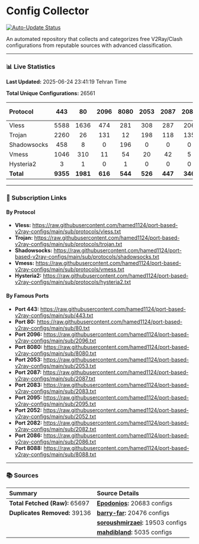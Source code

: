 # Config Collector

[![Auto-Update Status](https://github.com/hamed1124/port-based-v2ray-configs/actions/workflows/main.yml/badge.svg)](https://github.com/hamed1124/port-based-v2ray-configs/actions/workflows/main.yml)

An automated repository that collects and categorizes free V2Ray/Clash configurations from reputable sources with advanced classification.

---

### 📊 Live Statistics

**Last Updated:** 2025-06-24 23:41:19 Tehran Time

**Total Unique Configurations:** 26561

| Protocol | 443 | 80 | 2096 | 8080 | 2053 | 2087 | 2083 | 2095 | 2052 | 2082 | 2086 | 8088 | Other Ports | Total |
|:---| :---: | :---: | :---: | :---: | :---: | :---: | :---: | :---: | :---: | :---: | :---: | :---: |:---:|:---:|
| Vless | 5588 | 1636 | 474 | 281 | 308 | 287 | 206 | 141 | 182 | 101 | 106 | 15 | 6352 | **15677** |
| Trojan | 2260 | 26 | 131 | 12 | 198 | 118 | 135 | 0 | 0 | 0 | 0 | 0 | 1456 | **4336** |
| Shadowsocks | 458 | 8 | 0 | 196 | 0 | 0 | 0 | 0 | 0 | 0 | 0 | 0 | 2946 | **3608** |
| Vmess | 1046 | 310 | 11 | 54 | 20 | 42 | 5 | 125 | 26 | 24 | 18 | 2 | 1182 | **2865** |
| Hysteria2 | 3 | 1 | 0 | 1 | 0 | 0 | 0 | 0 | 0 | 0 | 0 | 0 | 36 | **41** |
| **Total** | **9355** | **1981** | **616** | **544** | **526** | **447** | **346** | **266** | **208** | **125** | **124** | **17** | **11972** | **26527** |

---

### 🚀 Subscription Links

#### By Protocol

- **Vless:**
  https://raw.githubusercontent.com/hamed1124/port-based-v2ray-configs/main/sub/protocols/vless.txt
- **Trojan:**
  https://raw.githubusercontent.com/hamed1124/port-based-v2ray-configs/main/sub/protocols/trojan.txt
- **Shadowsocks:**
  https://raw.githubusercontent.com/hamed1124/port-based-v2ray-configs/main/sub/protocols/shadowsocks.txt
- **Vmess:**
  https://raw.githubusercontent.com/hamed1124/port-based-v2ray-configs/main/sub/protocols/vmess.txt
- **Hysteria2:**
  https://raw.githubusercontent.com/hamed1124/port-based-v2ray-configs/main/sub/protocols/hysteria2.txt

#### By Famous Ports

- **Port 443:**
  https://raw.githubusercontent.com/hamed1124/port-based-v2ray-configs/main/sub/443.txt
- **Port 80:**
  https://raw.githubusercontent.com/hamed1124/port-based-v2ray-configs/main/sub/80.txt
- **Port 2096:**
  https://raw.githubusercontent.com/hamed1124/port-based-v2ray-configs/main/sub/2096.txt
- **Port 8080:**
  https://raw.githubusercontent.com/hamed1124/port-based-v2ray-configs/main/sub/8080.txt
- **Port 2053:**
  https://raw.githubusercontent.com/hamed1124/port-based-v2ray-configs/main/sub/2053.txt
- **Port 2087:**
  https://raw.githubusercontent.com/hamed1124/port-based-v2ray-configs/main/sub/2087.txt
- **Port 2083:**
  https://raw.githubusercontent.com/hamed1124/port-based-v2ray-configs/main/sub/2083.txt
- **Port 2095:**
  https://raw.githubusercontent.com/hamed1124/port-based-v2ray-configs/main/sub/2095.txt
- **Port 2052:**
  https://raw.githubusercontent.com/hamed1124/port-based-v2ray-configs/main/sub/2052.txt
- **Port 2082:**
  https://raw.githubusercontent.com/hamed1124/port-based-v2ray-configs/main/sub/2082.txt
- **Port 2086:**
  https://raw.githubusercontent.com/hamed1124/port-based-v2ray-configs/main/sub/2086.txt
- **Port 8088:**
  https://raw.githubusercontent.com/hamed1124/port-based-v2ray-configs/main/sub/8088.txt

---

### 📚 Sources

| Summary | Source Details |
|:---|:---|
| **Total Fetched (Raw):** 65697 | **[Epodonios](https://github.com/Epodonios/v2ray-configs):** 20683 configs |
| **Duplicates Removed:** 39136 | **[barry-far](https://github.com/barry-far/V2ray-Config):** 20476 configs |
|  | **[soroushmirzaei](https://github.com/soroushmirzaei/telegram-configs-collector):** 19503 configs |
|  | **[mahdibland](https://github.com/mahdibland/V2RayAggregator):** 5035 configs |
